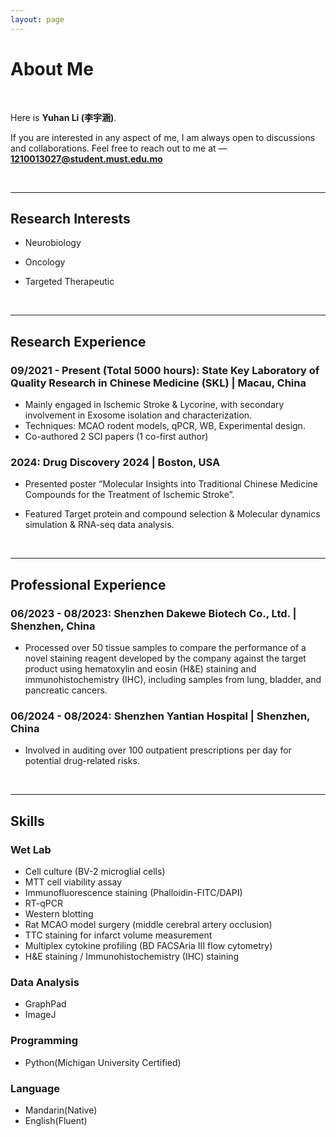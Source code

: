 ```yaml
---
layout: page
---
```


# About Me

  <br>

<img src="" class="floatpic">

Here is **Yuhan Li (李宇涵)**.<br>

If you are interested in any aspect of me, I am always open to discussions and collaborations. Feel free to reach out to me at — **1210013027@student.must.edu.mo**

  <br>

---

## Research Interests

- Neurobiology
- Oncology
- Targeted Therapeutic

  <br>

---

## Research Experience

### 09/2021 - Present (Total 5000 hours): State Key Laboratory of Quality Research in Chinese Medicine (SKL) | Macau, China

- Mainly engaged in Ischemic Stroke & Lycorine, with secondary involvement in Exosome isolation and characterization.
- Techniques: MCAO rodent models, qPCR, WB, Experimental design.
- Co-authored 2 SCI papers (1 co-first author) 

### 2024: Drug Discovery 2024 | Boston, USA

- Presented poster “Molecular Insights into Traditional Chinese Medicine Compounds for the Treatment of Ischemic Stroke”.
- Featured Target protein and compound selection & Molecular dynamics simulation & RNA-seq data analysis.

  <br>

---

## Professional Experience

### 06/2023 - 08/2023: Shenzhen Dakewe Biotech Co., Ltd. | Shenzhen, China

- Processed over 50 tissue samples to compare the performance of a novel staining reagent developed by the company against the target product using hematoxylin and eosin (H&E) staining and immunohistochemistry (IHC), including samples from lung, bladder, and pancreatic cancers.

### 06/2024 - 08/2024: Shenzhen Yantian Hospital | Shenzhen, China

- Involved in auditing over 100 outpatient prescriptions per day for potential drug-related risks.

  <br>

---

## Skills

### Wet Lab

- Cell culture (BV-2 microglial cells)
- MTT cell viability assay
- Immunofluorescence staining (Phalloidin-FITC/DAPI)
- RT-qPCR
- Western blotting
- Rat MCAO model surgery (middle cerebral artery occlusion)
- TTC staining for infarct volume measurement
- Multiplex cytokine profiling (BD FACSAria III flow cytometry)
- H&E staining / Immunohistochemistry (IHC) staining

### Data Analysis

- GraphPad
- ImageJ

### Programming

- Python(Michigan University Certified)

### Language

- Mandarin(Native)
- English(Fluent)

 <br>

<br>